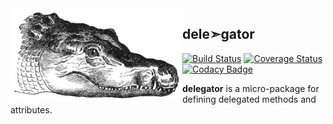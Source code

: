 <img align="left" width="275" src="https://raw.githubusercontent.com/IwoHerka/delegator/master/delegator.png">

## dele➣gator

[![Build Status](https://travis-ci.com/IwoHerka/delegator.svg?branch=master)](https://travis-ci.com/IwoHerka/delegator)
[![Coverage Status](https://coveralls.io/repos/github/IwoHerka/delegator/badge.svg?branch=master)](https://coveralls.io/github/IwoHerka/delegator?branch=master)
[![Codacy Badge](https://api.codacy.com/project/badge/Grade/37e7d64cc51641b0b5b73ab8df41eb23)](https://www.codacy.com/app/IwoHerka/delegator?utm_source=github.com&amp;utm_medium=referral&amp;utm_content=IwoHerka/delegator&amp;utm_campaign=Badge_Grade)

**delegator** is a micro-package for defining delegated methods and attributes.

